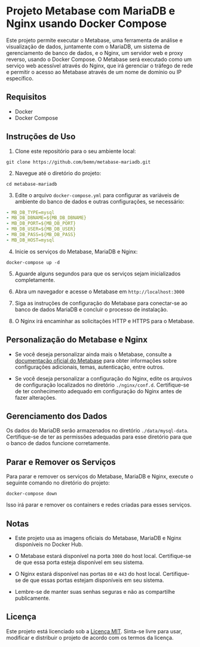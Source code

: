 # Projeto Metabase com MariaDB e Nginx usando Docker Compose

Este projeto permite executar o Metabase, uma ferramenta de análise e visualização de dados, juntamente com o MariaDB, um sistema de gerenciamento de banco de dados, e o Nginx, um servidor web e proxy reverso, usando o Docker Compose. O Metabase será executado como um serviço web acessível através do Nginx, que irá gerenciar o tráfego de rede e permitir o acesso ao Metabase através de um nome de domínio ou IP específico.

## Requisitos

- Docker
- Docker Compose

## Instruções de Uso

1. Clone este repositório para o seu ambiente local:

```
git clone https://github.com/bemn/metabase-mariadb.git
```

2. Navegue até o diretório do projeto:

```
cd metabase-mariadb
```

3. Edite o arquivo `docker-compose.yml` para configurar as variáveis de ambiente do banco de dados e outras configurações, se necessário:

```yaml
- MB_DB_TYPE=mysql
- MB_DB_DBNAME=${MB_DB_DBNAME}
- MB_DB_PORT=${MB_DB_PORT}
- MB_DB_USER=${MB_DB_USER}
- MB_DB_PASS=${MB_DB_PASS}
- MB_DB_HOST=mysql
```

4. Inicie os serviços do Metabase, MariaDB e Nginx:

```
docker-compose up -d
```

5. Aguarde alguns segundos para que os serviços sejam inicializados completamente.

6. Abra um navegador e acesse o Metabase em `http://localhost:3000`

7. Siga as instruções de configuração do Metabase para conectar-se ao banco de dados MariaDB e concluir o processo de instalação.

8. O Nginx irá encaminhar as solicitações HTTP e HTTPS para o Metabase.

## Personalização do Metabase e Nginx

- Se você deseja personalizar ainda mais o Metabase, consulte a [documentação oficial do Metabase](https://www.metabase.com/docs/latest/) para obter informações sobre configurações adicionais, temas, autenticação, entre outros.

- Se você deseja personalizar a configuração do Nginx, edite os arquivos de configuração localizados no diretório `./nginx/conf.d`. Certifique-se de ter conhecimento adequado em configuração do Nginx antes de fazer alterações.

## Gerenciamento dos Dados

Os dados do MariaDB serão armazenados no diretório `./data/mysql-data`. Certifique-se de ter as permissões adequadas para esse diretório para que o banco de dados funcione corretamente.

## Parar e Remover os Serviços

Para parar e remover os serviços do Metabase, MariaDB e Nginx, execute o seguinte comando no diretório do projeto:

```
docker-compose down
```

Isso irá parar e remover os containers e redes criadas para esses serviços.

## Notas

- Este projeto usa as imagens oficiais do Metabase, MariaDB e Nginx disponíveis no Docker Hub.

- O Metabase estará disponível na porta `3000` do host local. Certifique-se de que essa porta esteja disponível em seu sistema.

- O Nginx estará disponível nas portas `80` e `443` do host local. Certifique-se de que essas portas estejam disponíveis em seu sistema.

- Lembre-se de manter suas senhas seguras e não as compartilhe publicamente.

## Licença

Este projeto está licenciado sob a [Licença MIT](LICENSE). Sinta-se livre para usar, modificar e distribuir o projeto de acordo com os termos da licença.
